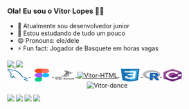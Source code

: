  ### Ola! Eu sou o Vitor Lopes 🙋‍♂️
- 🔭 Atualmente sou desenvolvedor junior 
- 🌱 Estou estudando de tudo um pouco
- 😄 Pronouns: ele/dele
- ⚡ Fun fact: Jogador de Basquete em horas vagas

<div>
  <a href="https://github.com/Vitor-Lopes-Rodrigues">
  <img height="180em" src="https://github-readme-stats.vercel.app/api?username=Vitor-lopes-Rodrigues&show_icons=true&theme=dark&include_all_commits=true&count_private=true"/>
  <img height="180em" src="https://github-readme-stats.vercel.app/api/top-langs/?username=Vitor-lopes-Rodrigues&layout=compact&langs_count=7&theme=dark"/>
</div>
  
  <img align="center" alt="Vitor-mysql" height="30" width="50"  src = "https://github.com/devicons/devicon/blob/master/icons/mysql/mysql-original.svg">
  <img align="center" alt="Vitor-Figma" height="30" width="50" src= "https://github.com/devicons/devicon/blob/master/icons/figma/figma-original.svg">
  <img align="center" alt="Vitor-mysqlServer" height="30" width="50" src="https://github.com/devicons/devicon/blob/master/icons/microsoftsqlserver/microsoftsqlserver-plain-wordmark.svg">
  <img align="center" alt="Vitor-HTML" height="30" width="50"src="https://cdn.jsdelivr.net/gh/devicons/devicon/icons/linux/linux-original.svg">
  <img align="center" alt="Vitor-CSS" height="30" width="50" src="https://raw.githubusercontent.com/devicons/devicon/master/icons/css3/css3-original.svg">
  <img align="center" alt="Vitor-PowerBi" height="30" width="40" src="https://github.com/devicons/devicon/blob/master/icons/r/r-original.svg">
  <img align="center" alt="Vitor-Csharp" height="30" width="50" src="https://raw.githubusercontent.com/devicons/devicon/master/icons/csharp/csharp-original.svg">
  <img align="right"  alt="Vitor-dance" height="350" width="320" src="https://metropolitanafm.com.br/wp-content/uploads/2019/01/gif-menina-dan%C3%A7ando-maisa.gif">
</div>

##

<div>
  <a href="https://www.instagram.com/feat_lopes/" target="_blank"><img src="https://img.shields.io/badge/-Instagram-%23E4405F?style=for-the-badge&logo=instagram&logoColor=white" target="_blank"></a>
 <a href="Twich_tv/xlopesxxx#8003" target="_blank"><img src="https://img.shields.io/badge/Discord-7289DA?style=for-the-badge&logo=discord&logoColor=white" target="_blank"></a> 
  <a href = "email:vitorlopes758@gmail.com"><img src="https://img.shields.io/badge/-Gmail-%23333?style=for-the-badge&logo=gmail&logoColor=white" target="_blank"></a>
  <a href="https://www.linkedin.com/in/vitor-lopes-a183a71b7/" target="_blank"><img src="https://img.shields.io/badge/-LinkedIn-%230077B5?style=for-the-badge&logo=linkedin&logoColor=white" target="_blank"></a>
  
##  

